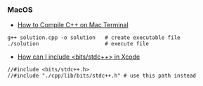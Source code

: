 ### MacOS
- [How to Compile C++ on Mac Terminal](https://macosx-faq.com/how-to-compile-cpp-terminal/)
```shell
g++ solution.cpp -o solution   # create executable file
./solution                     # execute file
```
- [How can I include <bits/stdc++> in Xcode](https://stackoverflow.com/questions/28994148/how-can-i-include-bits-stdc-in-xcode)
```shell
//#include <bits/stdc++.h>
//#include "./cpp/lib/bits/stdc++.h" # use this path instead
```
